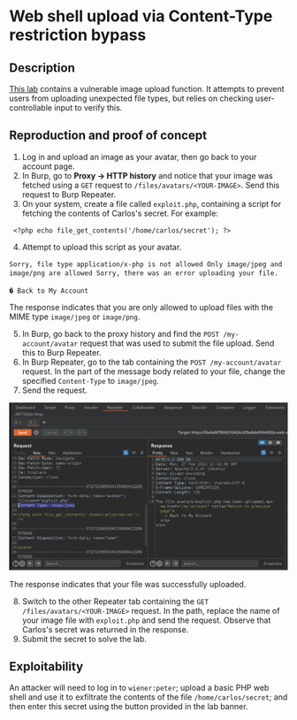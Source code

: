 # Web shell upload via Content-Type restriction bypass

## Description

[This lab](https://portswigger.net/web-security/file-upload/lab-file-upload-web-shell-upload-via-content-type-restriction-bypass) contains a vulnerable image upload function. It attempts to prevent users from uploading unexpected file types, but relies on checking user-controllable input to verify this. 

## Reproduction and proof of concept

1. Log in and upload an image as your avatar, then go back to your account page. 
2. In Burp, go to **Proxy -> HTTP history** and notice that your image was fetched using a ``GET`` request to `/files/avatars/<YOUR-IMAGE>`. Send this request to Burp Repeater. 
3. On your system, create a file called `exploit.php`, containing a script for fetching the contents of Carlos's secret. For example:

```text
 <?php echo file_get_contents('/home/carlos/secret'); ?> 
```

4. Attempt to upload this script as your avatar. 

```text
Sorry, file type application/x-php is not allowed Only image/jpeg and image/png are allowed Sorry, there was an error uploading your file.

� Back to My Account
```

The response indicates that you are only allowed to upload files with the MIME type `image/jpeg` or `image/png`.

5. In Burp, go back to the proxy history and find the `POST /my-account/avatar` request that was used to submit the file upload. Send this to Burp Repeater. 
6. In Burp Repeater, go to the tab containing the `POST /my-account/avatar` request. In the part of the message body related to your file, change the specified `Content-Type` to `image/jpeg`.
7. Send the request. 

![File upload](../../_static/images/upload2.png)

The response indicates that your file was successfully uploaded.

8. Switch to the other Repeater tab containing the `GET /files/avatars/<YOUR-IMAGE>` request. In the path, replace the name of your image file with `exploit.php` and send the request. Observe that Carlos's secret was returned in the response. 
9. Submit the secret to solve the lab.

## Exploitability

An attacker will need to log in to `wiener:peter`; upload a basic PHP web shell and use it to exfiltrate the contents of the file `/home/carlos/secret`; and then enter this secret using the button provided in the lab banner. 
